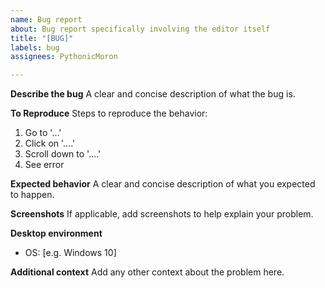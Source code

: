 ```yaml
---
name: Bug report
about: Bug report specifically involving the editor itself
title: "[BUG]"
labels: bug
assignees: PythonicMoron

---
```


**Describe the bug**
A clear and concise description of what the bug is.

**To Reproduce**
Steps to reproduce the behavior:
1. Go to '...'
2. Click on '....'
3. Scroll down to '....'
4. See error

**Expected behavior**
A clear and concise description of what you expected to happen.

**Screenshots**
If applicable, add screenshots to help explain your problem.

**Desktop environment**
 - OS: [e.g. Windows 10]

**Additional context**
Add any other context about the problem here.
